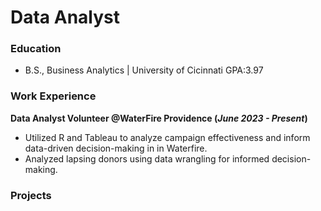 # Data Analyst

### Education
- B.S., Business Analytics | University of Cicinnati GPA:3.97

### Work Experience
**Data Analyst Volunteer @WaterFire Providence (_June 2023 - Present_)** 
- Utilized R and Tableau to analyze campaign effectiveness and inform data-driven decision-making in in Waterfire.
- Analyzed lapsing donors using data wrangling for informed decision-making.

### Projects

